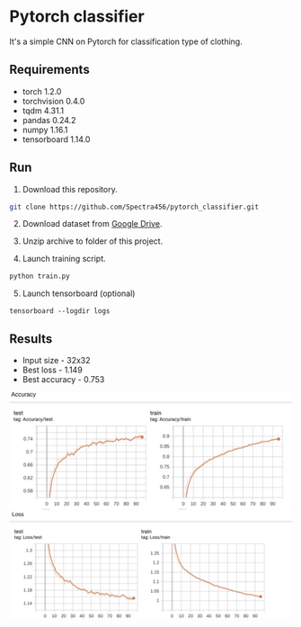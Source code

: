 # Pytorch classifier

It's a simple CNN on Pytorch for classification type of clothing.

## Requirements

- torch 1.2.0
- torchvision 0.4.0
- tqdm 4.31.1
- pandas 0.24.2
- numpy 1.16.1
- tensorboard 1.14.0

## Run

1. Download this repository.
```bash
git clone https://github.com/Spectra456/pytorch_classifier.git
```

2. Download dataset from [Google Drive](https://drive.google.com/open?id=14X2KGG_ov0jG04DM2e8xK0AXeBOtnmSS).

3. Unzip archive to folder of this project.

4. Launch training script.
```bash
python train.py
```
5. Launch tensorboard (optional)
```bashpython train.py
tensorboard --logdir logs
```
## Results
* Input size - 32x32
* Best loss - 1.149
* Best accuracy - 0.753

![Accuracy](https://github.com/Spectra456/pytorch_classifier/blob/master/images/IMG_6036.png)
![Loss](https://github.com/Spectra456/pytorch_classifier/blob/master/images/IMG_6037.png)

